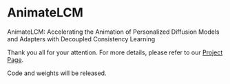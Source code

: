 # AnimateLCM

AnimateLCM: Accelerating the Animation of Personalized Diffusion Models and Adapters with Decoupled Consistency Learning

Thank you all for your attention. For more details, please refer to our [Project Page](https://animatelcm.github.io/). 

Code and weights will be released.
